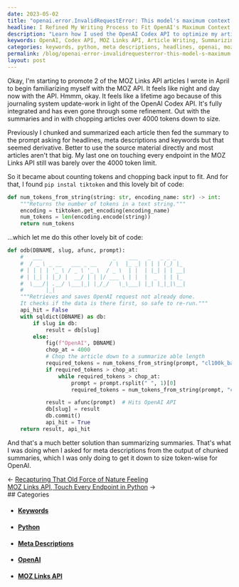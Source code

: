 ```yaml
---
date: 2023-05-02
title: "openai.error.InvalidRequestError: This model's maximum context length is 4097 tokens"
headline: I Refined My Writing Process to Fit OpenAI's Maximum Context Length of 4097 Tokens
description: "Learn how I used the OpenAI Codex API to optimize my articles for website navigation. I found `pip instal tiktoken` and code snippets to count tokens and chop back my input with rsplit to fit the maximum context length of 4097 tokens."
keywords: OpenAI, Codex API, MOZ Links API, Article Writing, Summarizing, Chunking, Token Counting, tiktoken, Python, Code, Meta Descriptions, Headlines, Keywords, Summarizing Summaries
categories: keywords, python, meta descriptions, headlines, openai, moz links api
permalink: /blog/openai-error-invalidrequesterror-this-model-s-maximum-context-length-is-4097-tokens/
layout: post
---
```



Okay, I'm starting to promote 2 of the MOZ Links API articles I wrote in April
to begin familiarizing myself with the MOZ API. It feels like night and day now
with the API. Hmmm, okay. It feels like a lifetime ago because of this
journaling system update-work in light of the OpenAI Codex API. It's fully
integrated and has even gone through some refinement. Out with the summaries
and in with chopping articles over 4000 tokens down to size. 

Previously I chunked and summarized each article then fed the summary to the
prompt asking for headlines, meta descriptions and keywords but that seemed
derivative. Better to use the source material directly and most articles aren't
that big. My last one on touching every endpoint in the MOZ Links API still was
barely over the 4000 token limit.

So it became about counting tokens and chopping back input to fit. And for
that, I found `pip instal tiktoken` and this lovely bit of code:

```python
def num_tokens_from_string(string: str, encoding_name: str) -> int:
    """Returns the number of tokens in a text string."""
    encoding = tiktoken.get_encoding(encoding_name)
    num_tokens = len(encoding.encode(string))
    return num_tokens
```

...which let me do this other lovely bit of code:

```python
def odb(DBNAME, slug, afunc, prompt):
    #   ___                      _    ___   _   _ _ _
    #  / _ \ _ __   ___ _ __    / \  |_ _| | | | (_) |_
    # | | | | '_ \ / _ \ '_ \  / _ \  | |  | |_| | | __|
    # | |_| | |_) |  __/ | | |/ ___ \ | |  |  _  | | |_
    #  \___/| .__/ \___|_| |_/_/   \_\___| |_| |_|_|\__|
    #       |_|
    """Retrieves and saves OpenAI request not already done.
    It checks if the data is there first, so safe to re-run."""
    api_hit = False
    with sqldict(DBNAME) as db:
        if slug in db:
            result = db[slug]
        else:
            fig(f"OpenAI", DBNAME)
            chop_at = 4000
            # Chop the article down to a summarize able length
            required_tokens = num_tokens_from_string(prompt, "cl100k_base")
            if required_tokens > chop_at:
                while required_tokens > chop_at:
                    prompt = prompt.rsplit(" ", 1)[0]
                    required_tokens = num_tokens_from_string(prompt, "cl100k_base")

            result = afunc(prompt)  # Hits OpenAI API
            db[slug] = result
            db.commit()
            api_hit = True
    return result, api_hit
```

And that's a much better solution than summarizing summaries. That's what I was
doing when I asked for meta descriptions from the output of chunked summaries,
which I was only doing to get it down to size token-wise for OpenAI.



















<div class="post-nav"><div class="post-nav-prev"><span class="arrow">&larr;&nbsp;</span><a href="recapturing-that-old-force-of-nature-feeling">Recapturing That Old Force of Nature Feeling</a></div><div class="post-nav-next"><a href="moz-links-api-touch-every-endpoint-in-python">MOZ Links API, Touch Every Endpoint in Python</a><span class="arrow">&nbsp;&rarr;</span></div></div>
## Categories

<ul>
<li><h4><a href='/keywords/'>Keywords</a></h4></li>
<li><h4><a href='/python/'>Python</a></h4></li>
<li><h4><a href='/meta-descriptions/'>Meta Descriptions</a></h4></li>
<li><h4><a href='/openai/'>OpenAI</a></h4></li>
<li><h4><a href='/moz-links-api/'>MOZ Links API</a></h4></li></ul>